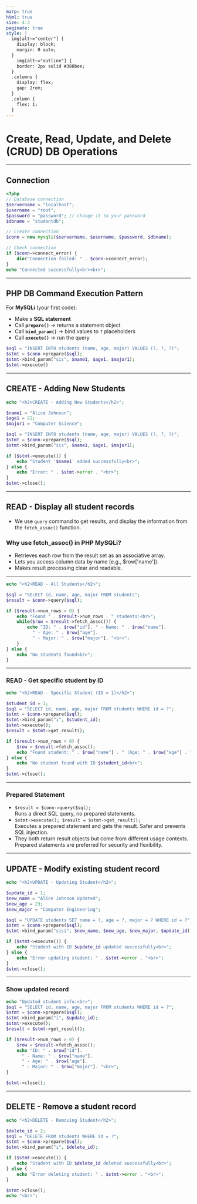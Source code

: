 ```yaml
---
marp: true
html: true
size: 4:3
paginate: true
style: |
  img[alt~="center"] {
    display: block;
    margin: 0 auto;
  }
    img[alt~="outline"] {
    border: 2px solid #388bee;
  }
  .columns {
    display: flex;
    gap: 2rem;
  }
  .column {
    flex: 1;
  }
---
```


<!-- _class: frontpage -->
<!-- _paginate: skip -->

# Create, Read, Update, and Delete (CRUD) DB Operations

---

## Connection

```php
<?php
// Database connection
$servername = "localhost";
$username = "root";
$password = "password"; // change it to your password
$dbname = "studentdb";

// Create connection
$conn = new mysqli($servername, $username, $password, $dbname);

// Check connection
if ($conn->connect_error) {
    die("Connection failed: " . $conn->connect_error);
}
echo "Connected successfully<br><br>";
```

---

## PHP DB Command Execution Pattern

For **MySQLi** (your first code):

- Make a **SQL statement**  
- Call **`prepare()`** → returns a statement object  
- Call **`bind_param()`** → bind values to `?` placeholders  
- Call **`execute()`** → run the query  

```php
$sql = "INSERT INTO students (name, age, major) VALUES (?, ?, ?)";
$stmt = $conn->prepare($sql);
$stmt->bind_param("sis", $name1, $age1, $major1);
$stmt->execute()
```

---

## CREATE - Adding New Students

```php
echo "<h2>CREATE - Adding New Students</h2>";

$name1 = "Alice Johnson";
$age1 = 22;
$major1 = "Computer Science";

$sql = "INSERT INTO students (name, age, major) VALUES (?, ?, ?)";
$stmt = $conn->prepare($sql);
$stmt->bind_param("sis", $name1, $age1, $major1);

if ($stmt->execute()) {
    echo "Student '$name1' added successfully<br>";
} else {
    echo "Error: " . $stmt->error . "<br>";
}
$stmt->close();
```

---

## READ - Display all student records

- We use `query` command to get results, and display the information from the `fetch_assoc()` function.

### Why use fetch_assoc() in PHP MySQLi?

- Retrieves each row from the result set as an associative array.
- Lets you access column data by name (e.g., $row['name']).
- Makes result processing clear and readable.

---

```php
echo "<h2>READ - All Students</h2>";

$sql = "SELECT id, name, age, major FROM students";
$result = $conn->query($sql);

if ($result->num_rows > 0) {
    echo "Found " . $result->num_rows . " students:<br>";
    while($row = $result->fetch_assoc()) {
        echo "ID: " . $row["id"]. " - Name: " . $row["name"]. 
          " - Age: " . $row["age"]. 
          " - Major: " . $row["major"]. "<br>";
    }
} else {
    echo "No students found<br>";
}
```

---

### READ - Get specific student by ID

```php
echo "<h2>READ - Specific Student (ID = 1)</h2>";

$student_id = 1;
$sql = "SELECT id, name, age, major FROM students WHERE id = ?";
$stmt = $conn->prepare($sql);
$stmt->bind_param("i", $student_id);
$stmt->execute();
$result = $stmt->get_result();

if ($result->num_rows > 0) {
    $row = $result->fetch_assoc();
    echo "Found student: " . $row["name"] . " (Age: " . $row["age"] . ", Major: " . $row["major"] . ")<br>";
} else {
    echo "No student found with ID $student_id<br>";
}
$stmt->close();
```

---

### Prepared Statement

- `$result = $conn->query($sql);`  
  Runs a direct SQL query, no prepared statements.
- `$stmt->execute(); $result = $stmt->get_result();`  
  Executes a prepared statement and gets the result. Safer and prevents SQL injection.
- They both return result objects but come from different usage contexts. Prepared statements are preferred for security and flexibility.

---

## UPDATE - Modify existing student record

```php
echo "<h2>UPDATE - Updating Student</h2>";

$update_id = 1;
$new_name = "Alice Johnson Updated";
$new_age = 23;
$new_major = "Computer Engineering";

$sql = "UPDATE students SET name = ?, age = ?, major = ? WHERE id = ?";
$stmt = $conn->prepare($sql);
$stmt->bind_param("sisi", $new_name, $new_age, $new_major, $update_id);

if ($stmt->execute()) {
    echo "Student with ID $update_id updated successfully<br>";
} else {
    echo "Error updating student: " . $stmt->error . "<br>";
}
$stmt->close();
```

---

### Show updated record

```php
echo "Updated student info:<br>";
$sql = "SELECT id, name, age, major FROM students WHERE id = ?";
$stmt = $conn->prepare($sql);
$stmt->bind_param("i", $update_id);
$stmt->execute();
$result = $stmt->get_result();

if ($result->num_rows > 0) {
    $row = $result->fetch_assoc();
    echo "ID: " . $row["id"]. 
      " - Name: " . $row["name"]. 
      " - Age: " . $row["age"]. 
      " - Major: " . $row["major"]. "<br>";
}

$stmt->close();
```

---

## DELETE - Remove a student record

```php
echo "<h2>DELETE - Removing Student</h2>";

$delete_id = 2;
$sql = "DELETE FROM students WHERE id = ?";
$stmt = $conn->prepare($sql);
$stmt->bind_param("i", $delete_id);

if ($stmt->execute()) {
    echo "Student with ID $delete_id deleted successfully<br>";
} else {
    echo "Error deleting student: " . $stmt->error . "<br>";
}

$stmt->close();
echo "<br>";
```
